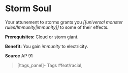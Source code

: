 ﻿---
cssclass: [feats]

---
# Storm Soul

Your attunement to storms grants you _[[universal monster rules/Immunity|immunity]]_ to some of their effects.

**Prerequisites:** Cloud or storm giant.

**Benefit:** You gain _immunity_ to electricity.

**Source** AP 91
>[!tags_panel]- Tags
> #feat/racial, 